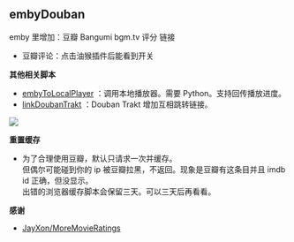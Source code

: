 ## embyDouban

emby 里增加：豆瓣 Bangumi bgm.tv 评分 链接

- 豆瓣评论：点击油猴插件后能看到开关

**其他相关脚本**

* [embyToLocalPlayer](https://greasyfork.org/zh-CN/scripts/448648-embytolocalplayer)
  ：调用本地播放器。需要 Python。支持回传播放进度。
* [linkDoubanTrakt](https://greasyfork.org/zh-CN/scripts/449899-linkdoubantrakt)
  ：Douban Trakt 增加互相跳转链接。

![](https://github.com/kjtsune/embyToLocalPlayer/raw/main/embyDouban/embyDouban.jpg)

**重置缓存**

* 为了合理使用豆瓣，默认只请求一次并缓存。  
  但偶尔可能碰到你的 ip 被豆瓣拉黑，不返回。现象是豆瓣有这条目并且 imdb id 正确，但没显示。  
  出错的浏览器缓存脚本会保留三天。可以三天后再看看。

**感谢**

- [JayXon/MoreMovieRatings](https://github.com/JayXon/MoreMovieRatings)
